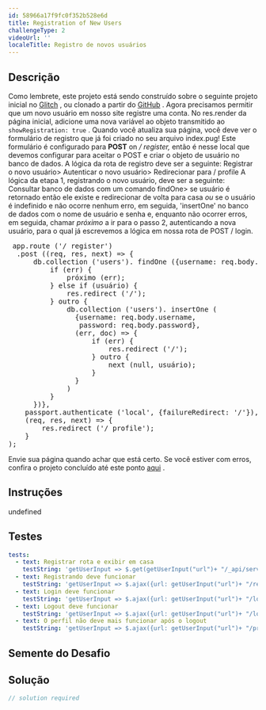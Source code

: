```yaml
---
id: 58966a17f9fc0f352b528e6d
title: Registration of New Users
challengeType: 2
videoUrl: ''
localeTitle: Registro de novos usuários
---
```


## Descrição
<section id="description"> Como lembrete, este projeto está sendo construído sobre o seguinte projeto inicial no <a href="https://glitch.com/#!/import/github/freeCodeCamp/boilerplate-advancednode/">Glitch</a> , ou clonado a partir do <a href="https://github.com/freeCodeCamp/boilerplate-advancednode/">GitHub</a> . Agora precisamos permitir que um novo usuário em nosso site registre uma conta. No res.render da página inicial, adicione uma nova variável ao objeto transmitido ao <code>showRegistration: true</code> . Quando você atualiza sua página, você deve ver o formulário de registro que já foi criado no seu arquivo index.pug! Este formulário é configurado para <b>POST</b> on <em>/ register,</em> então é nesse local que devemos configurar para aceitar o POST e criar o objeto de usuário no banco de dados. A lógica da rota de registro deve ser a seguinte: Registrar o novo usuário&gt; Autenticar o novo usuário&gt; Redirecionar para / profile A lógica da etapa 1, registrando o novo usuário, deve ser a seguinte: Consultar banco de dados com um comando findOne&gt; se usuário é retornado então ele existe e redirecionar de volta para casa <em>ou</em> se o usuário é indefinido e não ocorre nenhum erro, em seguida, &#39;insertOne&#39; no banco de dados com o nome de usuário e senha e, enquanto não ocorrer erros, em seguida, chamar <em>próximo</em> a ir para o passo 2, autenticando a nova usuário, para o qual já escrevemos a lógica em nossa rota de POST / login. <pre> app.route (&#39;/ register&#39;)
  .post ((req, res, next) =&gt; {
      db.collection (&#39;users&#39;). findOne ({username: req.body.username}, função (err, user) {
          if (err) {
              próximo (err);
          } else if (usuário) {
              res.redirect (&#39;/&#39;);
          } outro {
              db.collection (&#39;users&#39;). insertOne (
                {username: req.body.username,
                 password: req.body.password},
                (err, doc) =&gt; {
                    if (err) {
                        res.redirect (&#39;/&#39;);
                    } outro {
                        next (null, usuário);
                    }
                }
              )
          }
      })},
    passport.authenticate (&#39;local&#39;, {failureRedirect: &#39;/&#39;}),
    (req, res, next) =&gt; {
        res.redirect (&#39;/ profile&#39;);
    }
); </pre> Envie sua página quando achar que está certo. Se você estiver com erros, confira o projeto concluído até este ponto <a href="https://gist.github.com/JosephLivengood/6c47bee7df34df9f11820803608071ed">aqui</a> . </section>

## Instruções
undefined

## Testes
<section id='tests'>

```yml
tests:
  - text: Registrar rota e exibir em casa
    testString: 'getUserInput => $.get(getUserInput("url")+ "/_api/server.js") .then(data => { assert.match(data, /showRegistration:( |)true/gi, "You should be passing the variable "showRegistration" as true to your render function for the homepage"); assert.match(data, /register[^]*post[^]*findOne[^]*username:( |)req.body.username/gi, "You should have a route accepted a post request on register that querys the db with findone and the query being "username: req.body.username""); }, xhr => { throw new Error(xhr.statusText); })'
  - text: Registrando deve funcionar
    testString: 'getUserInput => $.ajax({url: getUserInput("url")+ "/register",data: {username: "freeCodeCampTester", password: "freeCodeCampTester"},crossDomain: true, type: "POST", xhrFields: { withCredentials: true }}) .then(data => { assert.match(data, /Profile/gi, "I should be able to register and it direct me to my profile. CLEAR YOUR DATABASE if this test fails (each time until its right!)"); }, xhr => { throw new Error(xhr.statusText); })'
  - text: Login deve funcionar
    testString: 'getUserInput => $.ajax({url: getUserInput("url")+ "/login",data: {username: "freeCodeCampTester", password: "freeCodeCampTester"}, type: "POST", xhrFields: { withCredentials: true }}) .then(data => { assert.match(data, /Profile/gi, "Login should work if previous test was done successfully and redirect successfully to the profile. Check your work and clear your DB"); assert.match(data, /freeCodeCampTester/gi, "The profile should properly display the welcome to the user logged in"); }, xhr => { throw new Error(xhr.statusText); })'
  - text: Logout deve funcionar
    testString: 'getUserInput => $.ajax({url: getUserInput("url")+ "/logout", type: "GET", xhrFields: { withCredentials: true }}) .then(data => { assert.match(data, /Home/gi, "Logout should redirect to home"); }, xhr => { throw new Error(xhr.statusText); })'
  - text: O perfil não deve mais funcionar após o logout
    testString: 'getUserInput => $.ajax({url: getUserInput("url")+ "/profile", type: "GET", crossDomain: true, xhrFields: { withCredentials: true }}) .then(data => { assert.match(data, /Home/gi, "Profile should redirect to home when we are logged out now again"); }, xhr => { throw new Error(xhr.statusText); })'

```

</section>

## Semente do Desafio
<section id='challengeSeed'>

</section>

## Solução
<section id='solution'>

```js
// solution required
```
</section>
